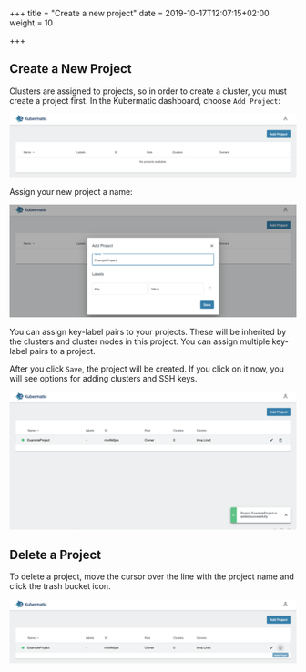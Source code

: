 +++
title = "Create a new project"
date = 2019-10-17T12:07:15+02:00
weight = 10

+++

## Create a New Project

Clusters are assigned to projects, so in order to create a cluster, you must create a project first. In the Kubermatic dashboard, choose `Add Project`:

![Add Project](01-create-project-overview.png)

Assign your new project a name:

![Dialog to assign a project name](01-create-project-name.png)

You can assign key-label pairs to your projects. These will be inherited by the clusters and cluster nodes in this project. You can assign multiple key-label pairs to a project.

After you click `Save`, the project will be created. If you click on it now, you will see options for adding clusters and SSH keys.

![Creating the project](01-create-project-creating.png)

## Delete a Project

To delete a project, move the cursor over the line with the project name and click the trash bucket icon.

![Deleting the project](01-delete-project.png)
